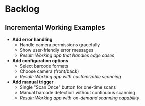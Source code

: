 # Backlog

## Incremental Working Examples

- **Add error handling**
  - Handle camera permissions gracefully
  - Show user-friendly error messages
  - *Result: Working app that handles edge cases*
- **Add configuration options**
  - Select barcode formats
  - Choose camera (front/back)
  - *Result: Working app with customizable scanning*
- **Add manual trigger**
  - Single "Scan Once" button for one-time scans
  - Manual barcode detection without continuous scanning
  - *Result: Working app with on-demand scanning capability*
